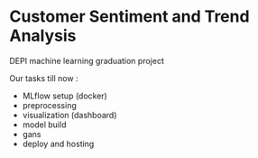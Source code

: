 # Customer Sentiment and Trend Analysis
DEPI machine learning graduation project 

Our tasks till now :

* MLflow setup (docker)
* preprocessing
* visualization (dashboard)
* model build
* gans
* deploy and hosting
